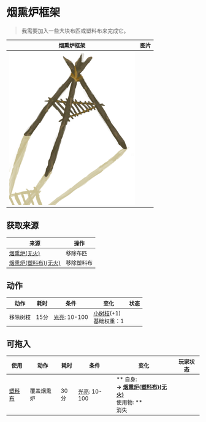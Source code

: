 # 烟熏炉框架  
> 我需要加入一些大块布匹或塑料布来完成它。  
  
  烟熏炉框架  |   图片   
 ----  |  ----:   
   |  ![](Sprite/SmokerIncomplete.png)   
  
## 获取来源  
来源  |  操作  
----  |  ----  
[烟熏炉(无火)](SmokerNoFire.md)  |  移除布匹  
[烟熏炉(塑料布)(无火)](SmokerNoFirePlastic.md)  |  移除塑料布  
## 动作  
动作  |  耗时  |  条件  |  变化  |  状态  
----  |  ----  |  ----  |  ----  |  ----  
移除树枝<br>  |  15分  |  [光亮](Light.md): 10-100  |  [小树枝](Sticks.md)(+1)<br>基础权重：1<br>  |    
## 可拖入  
使用  |  动作  |  耗时  |  条件  |  变化  |  玩家状态  
----  |  ----  |  ----  |  ----  |  ----  |  ----  
[塑料布](PlasticSheet.md)  |  覆盖烟熏炉  |  30分  |  [光亮](Light.md): 10-100  |  ** 自身: **<br>→ [烟熏炉(塑料布)(无火)](SmokerNoFirePlastic.md)<br>** 使用物: **<br>消失  |    

